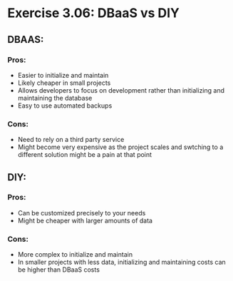 # Exercise 3.06: DBaaS vs DIY

## DBAAS:

### Pros:

- Easier to initialize and maintain
- Likely cheaper in small projects
- Allows developers to focus on development rather than initializing and maintaining the database
- Easy to use automated backups

### Cons:

- Need to rely on a third party service
- Might become very expensive as the project scales and swtching to a different solution might be a pain at that point
  &nbsp;

## DIY:

### Pros:

- Can be customized precisely to your needs
- Might be cheaper with larger amounts of data

### Cons:

- More complex to initialize and maintain
- In smaller projects with less data, initializing and maintaining costs can be higher than DBaaS costs
